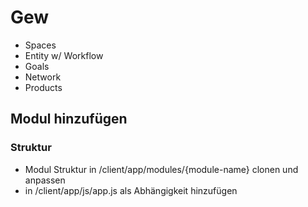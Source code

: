 # Gew
- Spaces
- Entity w/ Workflow
- Goals
- Network
- Products

## Modul hinzufügen
### Struktur
- Modul Struktur in /client/app/modules/{module-name} clonen und anpassen
- in /client/app/js/app.js als Abhängigkeit hinzufügen